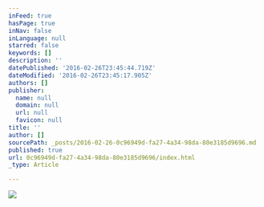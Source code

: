 ```yaml
---
inFeed: true
hasPage: true
inNav: false
inLanguage: null
starred: false
keywords: []
description: ''
datePublished: '2016-02-26T23:45:44.719Z'
dateModified: '2016-02-26T23:45:17.905Z'
authors: []
publisher:
  name: null
  domain: null
  url: null
  favicon: null
title: ''
author: []
sourcePath: _posts/2016-02-26-0c96949d-fa27-4a34-98da-80e3185d9696.md
published: true
url: 0c96949d-fa27-4a34-98da-80e3185d9696/index.html
_type: Article

---
```

![](https://the-grid-user-content.s3-us-west-2.amazonaws.com/263da4a0-7a30-4b9e-8db6-2988e9841e1b.jpg)